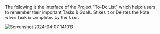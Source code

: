 The following is the Interface of the Project "To-Do List" which helps users to remember their important Tasks & Goals. Stikes it or Deletes the Note when Task is completed by the User.

![Screenshot 2024-04-07 141013](https://github.com/Rishab-kumar-026/To-Do-List/assets/163623411/b4bb8476-1533-4731-8915-4843f4a62108)
